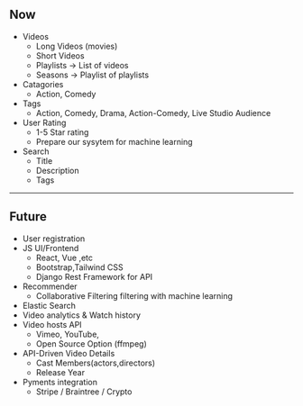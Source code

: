 ## Now

- Videos
  - Long Videos (movies)
  - Short Videos
  - Playlists -> List of videos
  - Seasons -> Playlist of playlists
- Catagories
  - Action, Comedy
- Tags
  - Action, Comedy, Drama, Action-Comedy, Live Studio Audience
- User Rating
  - 1-5 Star rating
  - Prepare our sysytem for machine learning
- Search
  - Title
  - Description
  - Tags

---

## Future

- User registration
- JS UI/Frontend
  - React, Vue ,etc
  - Bootstrap,Tailwind CSS
  - Django Rest Framework for API
- Recommender
  - Collaborative Filtering filtering with machine learning
- Elastic Search
- Video analytics & Watch history
- Video hosts API
  - Vimeo, YouTube,
  - Open Source Option (ffmpeg)
- API-Driven Video Details
  - Cast Members(actors,directors)
  - Release Year
- Pyments integration
  - Stripe / Braintree / Crypto
